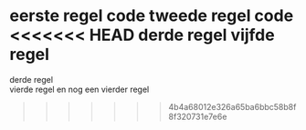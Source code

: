 eerste regel code
tweede regel code  
<<<<<<< HEAD
derde regel
vijfde regel
=======
derde regel  
vierde regel 
en nog een vierder regel
>>>>>>> 4b4a68012e326a65ba6bbc58b8f8f320731e7e6e
